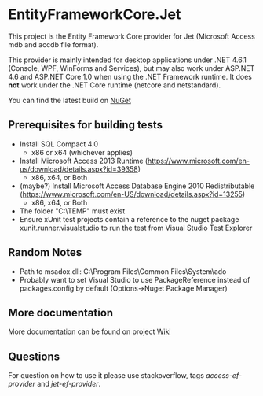 # EntityFrameworkCore.Jet
This project is the Entity Framework Core provider for Jet (Microsoft Access mdb and accdb file format).

This provider is mainly intended for desktop applications under .NET 4.6.1 (Console, WPF, WinForms and Services), but 
may also work under ASP.NET 4.6 and ASP.NET Core 1.0 when using the .NET Framework runtime. It does **not** work under 
the .NET Core runtime (netcore and netstandard).

You can find the latest build on [NuGet](https://www.nuget.org/packages/EntityFrameworkCore.Jet/)

## Prerequisites for building tests
- Install SQL Compact 4.0
  - x86 or x64 (whichever applies)
- Install Microsoft Access 2013 Runtime (https://www.microsoft.com/en-us/download/details.aspx?id=39358)
  - x86, x64, or Both
- (maybe?) Install Microsoft Access Database Engine 2010 Redistributable (https://www.microsoft.com/en-US/download/details.aspx?id=13255)
  - x86, x64, or Both
- The folder "C:\TEMP" must exist
- Ensure xUnit test projects contain a reference to the nuget package xunit.runner.visualstudio to run the test from Visual Studio Test Explorer


## Random Notes
- Path to msadox.dll: C:\Program Files\Common Files\System\ado
- Probably want to set Visual Studio to use PackageReference instead of packages.config by default (Options->Nuget Package Manager)

## More documentation
More documentation can be found on project [Wiki](https://www.github.com/bubibubi/EntityFrameworkCore.Jet/wiki)

## Questions 
For question on how to use it please use stackoverflow, tags _access-ef-provider_ and _jet-ef-provider_.

